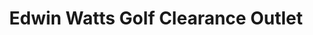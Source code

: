 ---
title: "Edwin Watts Golf Clearance Outlet"
url: /orlando/edwin-watts-golf-clearance-outlet/
shop: sports
---